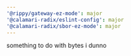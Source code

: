 ```yaml
---
'@rippy/gateway-ez-mode': major
'@calamari-radix/eslint-config': major
'@calamari-radix/sbor-ez-mode': major
---
```


something to do with bytes i dunno

